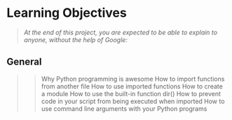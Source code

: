 #  Learning Objectives
> *At the end of this project, you are expected to be able to explain to anyone, without the help of Google:*

## General
> > Why Python programming is awesome
> > How to import functions from another file
> > How to use imported functions
> > How to create a module
> > How to use the built-in function dir()
> > How to prevent code in your script from being executed when imported
> > How to use command line arguments with your Python programs
